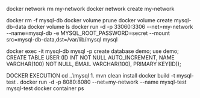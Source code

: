 docker network rm my-network
docker network create my-network

docker rm -f mysql-db
docker volume prune
docker volume create mysql-db-data
docker volume ls
docker run -d -p 33060:3306 --net=my-network --name=mysql-db  -e MYSQL_ROOT_PASSWORD=secret --mount src=mysql-db-data,dst=/var/lib/mysql mysql

docker exec -it mysql-db mysql -p
create database demo;
use demo;
CREATE TABLE USER (ID INT NOT NULL AUTO_INCREMENT, NAME VARCHAR(100) NOT NULL, EMAIL VARCHAR(100), PRIMARY KEY(ID));

DOCKER EXECUTION
cd ..\mysql
1.
mvn clean install
docker build -t mysql-test .
docker run -d -p 8080:8080 --net=my-network --name mysql-test mysql-test
docker container ps